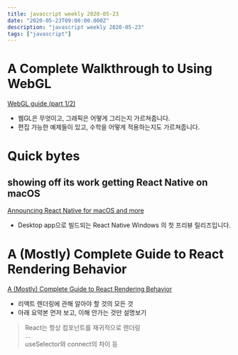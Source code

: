 ```yaml
---
title: javascript weekly 2020-05-23
date: "2020-05-23T09:00:00.000Z"
description: "javascript weekly 2020-05-23"
tags: ["javascript"]
---
```


# A Complete Walkthrough to Using WebGL 
<a href="https://xem.github.io/articles/webgl-guide.html" target="_blank">WebGL guide (part 1/2)</a>
- 웹GL은 무엇이고, 그래픽은 어떻게 그리는지 가르쳐줍니다.
- 편집 가능한 예제들이 있고, 수학을 어떻게 적용하는지도 가르쳐줍니다.


# Quick bytes
## showing off its work getting React Native on macOS
<a href="https://microsoft.github.io/react-native-windows/blog/2020/05/19/rn4mupdadates" target="_blank">Announcing React Native for macOS and more</a>
- Desktop app으로 빌드되는 React Native Windows 의 첫 프리뷰 릴리즈입니다.



# A (Mostly) Complete Guide to React Rendering Behavior
<a href="https://blog.isquaredsoftware.com/2020/05/blogged-answers-a-mostly-complete-guide-to-react-rendering-behavior/" target="_blank">A (Mostly) Complete Guide to React Rendering Behavior</a>
- 리액트 렌더링에 관해 알아야 할 것의 모든 것
- 아래 요약본 먼저 보고, 이해 안가는 것만 설명보기
> React는 항상 컴포넌트를 재귀적으로 렌더링  
> ...  
> useSelector와 connect의 차이 등  